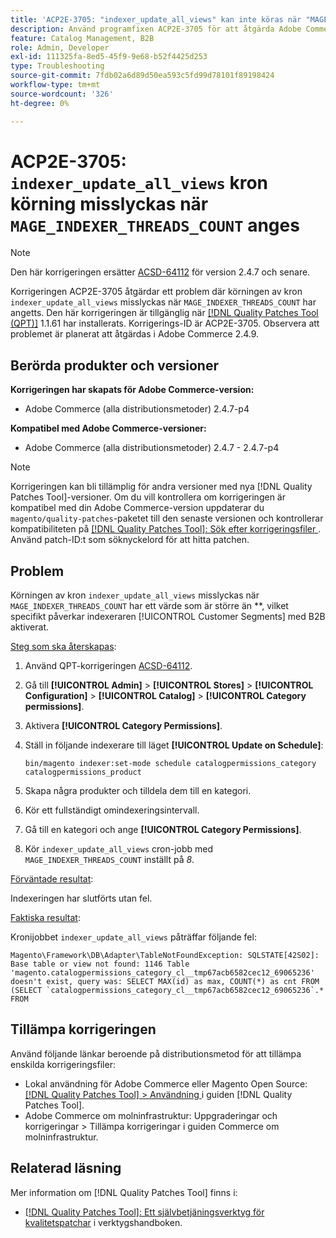 ```yaml
---
title: 'ACP2E-3705: "indexer_update_all_views" kan inte köras när "MAGE_INDEXER_THREADS_COUNT" har angetts'
description: Använd programfixen ACP2E-3705 för att åtgärda Adobe Commerce-problemet där körningen av kron "indexer_update_all_views" misslyckas när "MAGE_INDEXER_THREADS_COUNT" är inställd.
feature: Catalog Management, B2B
role: Admin, Developer
exl-id: 111325fa-8ed5-45f9-9e68-b52f4425d253
type: Troubleshooting
source-git-commit: 7fdb02a6d89d50ea593c5fd99d78101f89198424
workflow-type: tm+mt
source-wordcount: '326'
ht-degree: 0%

---
```


# ACP2E-3705: `indexer_update_all_views` kron körning misslyckas när `MAGE_INDEXER_THREADS_COUNT` anges

>[!NOTE]
>
>Den här korrigeringen ersätter [ACSD-64112](/help/tools/quality-patches-tool/patches-available-in-qpt/v1-1-59/acsd-64112-indexer-update-all-views-cron-execution-fails.md) för version 2.4.7 och senare.

Korrigeringen ACP2E-3705 åtgärdar ett problem där körningen av kron `indexer_update_all_views` misslyckas när `MAGE_INDEXER_THREADS_COUNT` har angetts. Den här korrigeringen är tillgänglig när [[!DNL Quality Patches Tool (QPT)]](/help/tools/quality-patches-tool/quality-patches-tool-to-self-serve-quality-patches.md) 1.1.61 har installerats. Korrigerings-ID är ACP2E-3705. Observera att problemet är planerat att åtgärdas i Adobe Commerce 2.4.9.

## Berörda produkter och versioner

**Korrigeringen har skapats för Adobe Commerce-version:**

* Adobe Commerce (alla distributionsmetoder) 2.4.7-p4

**Kompatibel med Adobe Commerce-versioner:**

* Adobe Commerce (alla distributionsmetoder) 2.4.7 - 2.4.7-p4

>[!NOTE]
>
>Korrigeringen kan bli tillämplig för andra versioner med nya [!DNL Quality Patches Tool]-versioner. Om du vill kontrollera om korrigeringen är kompatibel med din Adobe Commerce-version uppdaterar du `magento/quality-patches`-paketet till den senaste versionen och kontrollerar kompatibiliteten på [[!DNL Quality Patches Tool]: Sök efter korrigeringsfiler ](https://experienceleague.adobe.com/tools/commerce-quality-patches/index.html). Använd patch-ID:t som söknyckelord för att hitta patchen.

## Problem

Körningen av kron `indexer_update_all_views` misslyckas när `MAGE_INDEXER_THREADS_COUNT` har ett värde som är större än **, vilket specifikt påverkar indexeraren [!UICONTROL Customer Segments] med B2B aktiverat.

<u>Steg som ska återskapas</u>:

1. Använd QPT-korrigeringen [ACSD-64112](/help/tools/quality-patches-tool/patches-available-in-qpt/v1-1-59/acsd-64112-indexer-update-all-views-cron-execution-fails.md).
1. Gå till **[!UICONTROL Admin]** > **[!UICONTROL Stores]** > **[!UICONTROL Configuration]** > **[!UICONTROL Catalog]** > **[!UICONTROL Category permissions]**.
1. Aktivera **[!UICONTROL Category Permissions]**.
1. Ställ in följande indexerare till läget **[!UICONTROL Update on Schedule]**:

   ```
   bin/magento indexer:set-mode schedule catalogpermissions_category catalogpermissions_product
   ```

1. Skapa några produkter och tilldela dem till en kategori.
1. Kör ett fullständigt omindexeringsintervall.
1. Gå till en kategori och ange **[!UICONTROL Category Permissions]**.
1. Kör `indexer_update_all_views` cron-jobb med `MAGE_INDEXER_THREADS_COUNT` inställt på *8*.

<u>Förväntade resultat</u>:

Indexeringen har slutförts utan fel.

<u>Faktiska resultat</u>:

Kronijobbet `indexer_update_all_views` påträffar följande fel:

```
Magento\Framework\DB\Adapter\TableNotFoundException: SQLSTATE[42S02]: Base table or view not found: 1146 Table 'magento.catalogpermissions_category_cl__tmp67acb6582cec12_69065236' doesn't exist, query was: SELECT MAX(id) as max, COUNT(*) as cnt FROM (SELECT `catalogpermissions_category_cl__tmp67acb6582cec12_69065236`.* FROM
```


## Tillämpa korrigeringen

Använd följande länkar beroende på distributionsmetod för att tillämpa enskilda korrigeringsfiler:

* Lokal användning för Adobe Commerce eller Magento Open Source: [[!DNL Quality Patches Tool] > Användning ](/help/tools/quality-patches-tool/usage.md) i guiden [!DNL Quality Patches Tool].
* Adobe Commerce om molninfrastruktur: Uppgraderingar och korrigeringar > Tillämpa korrigeringar i guiden Commerce om molninfrastruktur.

## Relaterad läsning

Mer information om [!DNL Quality Patches Tool] finns i:

* [[!DNL Quality Patches Tool]: Ett självbetjäningsverktyg för kvalitetspatchar](/help/tools/quality-patches-tool/quality-patches-tool-to-self-serve-quality-patches.md) i verktygshandboken.
